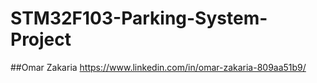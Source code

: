 # STM32F103-Parking-System-Project
##Omar Zakaria
https://www.linkedin.com/in/omar-zakaria-809aa51b9/


